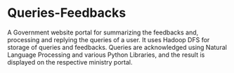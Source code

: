 # Queries-Feedbacks
A Government website portal for summarizing the feedbacks and, processing and replying the queries of a user. It uses Hadoop DFS for storage of queries and feedbacks. Queries are acknowledged using Natural Language Processing and various Python Libraries, and the result is displayed on the respective ministry portal.
